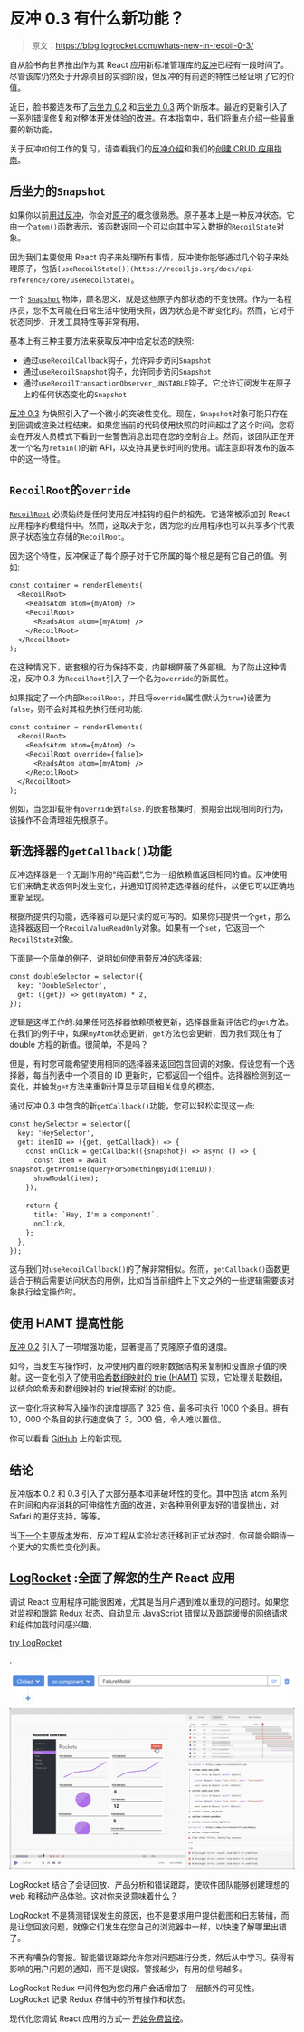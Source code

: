 # 反冲 0.3 有什么新功能？

> 原文：<https://blog.logrocket.com/whats-new-in-recoil-0-3/>

自从脸书向世界推出作为其 React 应用新标准管理库的[反冲](https://github.com/facebookexperimental/Recoil)已经有一段时间了。尽管该库仍然处于开源项目的实验阶段，但反冲的有前途的特性已经证明了它的价值。

近日，脸书接连发布了[后坐力 0.2](https://github.com/facebookexperimental/Recoil/releases/tag/0.2.0) 和[后坐力 0.3](https://github.com/facebookexperimental/Recoil/releases/tag/0.3.0) 两个新版本。最近的更新引入了一系列错误修复和对整体开发体验的改进。在本指南中，我们将重点介绍一些最重要的新功能。

关于反冲如何工作的复习，请查看我们的[反冲介绍](https://blog.logrocket.com/simple-state-management-react-recoil/)和我们的[创建 CRUD 应用指南](https://blog.logrocket.com/crud-with-facebook-recoil/)。

## 后坐力的`Snapshot`

如果你以前[用过反冲](https://blog.logrocket.com/simple-state-management-react-recoil/)，你会对[原子](https://recoiljs.org/docs/api-reference/core/atom/)的概念很熟悉。原子基本上是一种反冲状态。它由一个`atom()`函数表示，该函数返回一个可以向其中写入数据的`RecoilState`对象。

因为我们主要使用 React 钩子来处理所有事情，反冲使你能够通过几个钩子来处理原子，包括`[useRecoilState()](https://recoiljs.org/docs/api-reference/core/useRecoilState)`。

一个 [`Snapshot`](https://recoiljs.org/docs/api-reference/core/Snapshot/) 物体，顾名思义，就是这些原子内部状态的不变快照。作为一名程序员，您不太可能在日常生活中使用快照，因为状态是不断变化的。然而，它对于状态同步、开发工具特性等非常有用。

基本上有三种主要方法来获取反冲中给定状态的快照:

*   通过`useRecoilCallback`钩子，允许异步访问`Snapshot`
*   通过`useRecoilSnapshot`钩子，允许同步访问`Snapshot`
*   通过`useRecoilTransactionObserver_UNSTABLE`钩子，它允许订阅发生在原子上的任何状态变化的`Snapshot`

[反冲 0.3](https://recoiljs.org/blog/2021/05/14/0.3.0-released/) 为快照引入了一个微小的突破性变化。现在，`Snapshot`对象可能只存在到回调或渲染过程结束。如果您当前的代码使用快照的时间超过了这个时间，您将会在开发人员模式下看到一些警告消息出现在您的控制台上。然而，该团队正在开发一个名为`retain()`的新 API，以支持其更长时间的使用。请注意即将发布的版本中的这一特性。

## `RecoilRoot`的`override`

[`RecoilRoot`](https://recoiljs.org/docs/api-reference/core/RecoilRoot/) 必须始终是任何使用反冲挂钩的组件的祖先。它通常被添加到 React 应用程序的根组件中。然而，这取决于您，因为您的应用程序也可以共享多个代表原子状态独立存储的`RecoilRoot`。

因为这个特性，反冲保证了每个原子对于它所属的每个根总是有它自己的值。例如:

```
const container = renderElements(
  <RecoilRoot>
    <ReadsAtom atom={myAtom} />
    <RecoilRoot>
      <ReadsAtom atom={myAtom} />
    </RecoilRoot>
  </RecoilRoot>
);

```

在这种情况下，嵌套根的行为保持不变，内部根屏蔽了外部根。为了防止这种情况，反冲 0.3 为`RecoilRoot`引入了一个名为`override`的新属性。

如果指定了一个内部`RecoilRoot`，并且将`override`属性(默认为`true`)设置为`false`，则不会对其祖先执行任何功能:

```
const container = renderElements(
  <RecoilRoot>
    <ReadsAtom atom={myAtom} />
    <RecoilRoot override={false}>
      <ReadsAtom atom={myAtom} />
    </RecoilRoot>
  </RecoilRoot>
);

```

例如，当您卸载带有`override`到`false.`的嵌套根集时，预期会出现相同的行为，该操作不会清理祖先根原子。

## 新选择器的`getCallback()`功能

反冲选择器是一个无副作用的“纯函数”,它为一组依赖值返回相同的值。反冲使用它们来确定状态何时发生变化，并通知订阅特定选择器的组件，以便它可以正确地重新呈现。

根据所提供的功能，选择器可以是只读的或可写的。如果你只提供一个`get`，那么选择器返回一个`RecoilValueReadOnly`对象。如果有一个`set`，它返回一个`RecoilState`对象。

下面是一个简单的例子，说明如何使用带反冲的选择器:

```
const doubleSelector = selector({
  key: 'DoubleSelector',
  get: ({get}) => get(myAtom) * 2,
});

```

逻辑是这样工作的:如果任何选择器依赖项被更新，选择器重新评估它的`get`方法。在我们的例子中，如果`myAtom`状态更新，`get`方法也会更新，因为我们现在有了 double 方程的新值。很简单，不是吗？

但是，有时您可能希望使用相同的选择器来返回包含回调的对象。假设您有一个选择器，每当列表中一个项目的 ID 更新时，它都返回一个组件。选择器检测到这一变化，并触发`get`方法来重新计算显示项目相关信息的模态。

通过反冲 0.3 中包含的新`getCallback()`功能，您可以轻松实现这一点:

```
const heySelector = selector({
  key: 'HeySelector',
  get: itemID => ({get, getCallback}) => {
    const onClick = getCallback(({snapshot}) => async () => {
      const item = await snapshot.getPromise(queryForSomethingById(itemID));
      showModal(item);
    });

    return {
      title: `Hey, I'm a component!`,
      onClick,
    };
  },
});

```

这与我们对`useRecoilCallback()`的了解非常相似。然而，`getCallback()`函数更适合于稍后需要访问状态的用例，比如当当前组件上下文之外的一些逻辑需要该对象执行给定操作时。

## 使用 HAMT 提高性能

[反冲 0.2](https://github.com/facebookexperimental/Recoil/releases/tag/0.2.0) 引入了一项增强功能，显著提高了克隆原子值的速度。

如今，当发生写操作时，反冲使用内置的映射数据结构来复制和设置原子值的映射。这一变化引入了使用[哈希数组映射的 trie (HAMT)](https://en.wikipedia.org/wiki/Hash_array_mapped_trie) 实现，它处理关联数组，以结合哈希表和数组映射的 trie(搜索树)的功能。

这一变化将这种写入操作的速度提高了 325 倍，最多可执行 1000 个条目。拥有 10，000 个条目的执行速度快了 3，000 倍，令人难以置信。

你可以看看 [GitHub](https://github.com/facebookexperimental/Recoil/commit/b7d1cfddec66daee6b2b0f84d1d3007c6376860d) 上的新实现。

## 结论

反冲版本 0.2 和 0.3 引入了大部分基本和非破坏性的变化。其中包括 atom 系列在时间和内存消耗的可伸缩性方面的改进，对各种用例更友好的错误抛出，对 Safari 的更好支持，等等。

当[下一个主要版本](https://github.com/facebookexperimental/Recoil/releases)发布，反冲工程从实验状态迁移到正式状态时，你可能会期待一个更大的实质性变化列表。

## [LogRocket](https://lp.logrocket.com/blg/react-signup-general) :全面了解您的生产 React 应用

调试 React 应用程序可能很困难，尤其是当用户遇到难以重现的问题时。如果您对监视和跟踪 Redux 状态、自动显示 JavaScript 错误以及跟踪缓慢的网络请求和组件加载时间感兴趣，

[try LogRocket](https://lp.logrocket.com/blg/react-signup-general)

.

[![](img/f300c244a1a1cf916df8b4cb02bec6c6.png) ](https://lp.logrocket.com/blg/react-signup-general) [![LogRocket Dashboard Free Trial Banner](img/d6f5a5dd739296c1dd7aab3d5e77eeb9.png)](https://lp.logrocket.com/blg/react-signup-general) 

LogRocket 结合了会话回放、产品分析和错误跟踪，使软件团队能够创建理想的 web 和移动产品体验。这对你来说意味着什么？

LogRocket 不是猜测错误发生的原因，也不是要求用户提供截图和日志转储，而是让您回放问题，就像它们发生在您自己的浏览器中一样，以快速了解哪里出错了。

不再有嘈杂的警报。智能错误跟踪允许您对问题进行分类，然后从中学习。获得有影响的用户问题的通知，而不是误报。警报越少，有用的信号越多。

LogRocket Redux 中间件包为您的用户会话增加了一层额外的可见性。LogRocket 记录 Redux 存储中的所有操作和状态。

现代化您调试 React 应用的方式— [开始免费监控](https://lp.logrocket.com/blg/react-signup-general)。